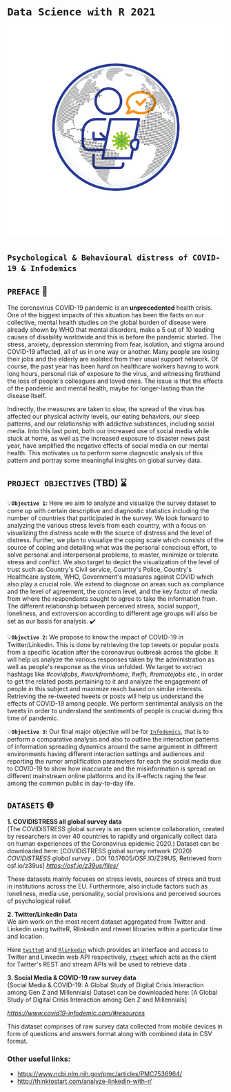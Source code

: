 # `Data Science with R 2021` <div align=”center”>![logo](https://github.com/ranjiGT/Data-Science-with-R-2021/blob/main/logo.svg)</div>

## `Psychological & Behavioural distress of COVID-19 & Infodemics`

## `PREFACE` :scroll:

The coronavirus COVID-19 pandemic is an **unprecedented** health crisis. One of the biggest impacts of this situation has been the facts on our collective, mental health studies on the global burden of disease were already shown by WHO that mental disorders, make a 5 out of 10 leading causes of disability worldwide and this is before the pandemic started. The stress, anxiety, depression stemming from fear, isolation, and stigma around COVID-19 affected, all of us in one way or another. Many people are losing their jobs and the elderly are isolated from their usual support network. Of course, the past year has been hard on healthcare workers having to work long hours, personal risk of exposure to the virus, and witnessing firsthand the loss of people's colleagues and loved ones. The issue is that the effects of the pandemic and mental health, maybe for longer-lasting than the disease itself.    

Indirectly, the measures are taken to slow, the spread of the virus has affected our physical activity levels, our eating behaviors, our sleep patterns, and our relationship with addictive substances, including social media. Into this last point, both our increased use of social media while stuck at home, as well as the increased exposure to disaster news past year, have amplified the negative effects of social media on our mental health. This motivates us to perform some diagnostic analysis of this pattern and portray some meaningful insights on global survey data.


## `PROJECT OBJECTIVES` (TBD) :hourglass:
:bulb:**`Objective 1`:** Here we aim to analyze and visualize the survey dataset to come up with certain descriptive and diagnostic statistics including the number of countries that participated in the survey. We look forward to analyzing the various stress levels from each country, with a focus on visualizing the distress scale with the source of distress and the level of distress. Further, we plan to visualize the coping scale which consists of the source of coping and detailing what was the personal conscious effort, to solve personal and interpersonal problems, to master, minimize or tolerate stress and conflict. We also target to depict the visualization of the level of trust such as Country's Civil service, Country's Police, Country's Healthcare system, WHO, Government's measures against COVID which also play a crucial role. We extend to diagnose on areas such as compliance and the level of agreement, the concern level, and the key factor of media from where the respondents sought to agree to take the information from. The different relationship between perceived stress, social support, loneliness, and extroversion according to different age groups will also be set as our basis for analysis.  :heavy_check_mark:

:bulb:**`Objective 2`:** 
We propose to know the impact of COVID-19 in Twitter/Linkedin. This is done by retrieving the top tweets or popular posts from a specific location after the coronavirus outbreak across the globe. It will help us analyze the various responses taken by the administration as well as people's response as the virus unfolded. We target to extract hashtags like *#covidjobs, #workfromhome, #wfh, #remotejobs* etc., in order to get the related posts pertaining to it and analyze the engagement of people in this subject and maximize reach based on similar interests. Retrieving the re-tweeted tweets or posts will help us understand the effects of COVID-19 among people. We perform sentimental analysis on the tweets in order to understand the sentiments of people is crucial during this time of pandemic. 

:bulb:**`Objective 3`:** Our final major objective will be for [`Infodemics`](https://www.nature.com/articles/s41598-020-73510-5), that is to perform a comparative analysis and also to outline the interaction patterns of information spreading dynamics around the same argument in different environments having different interaction settings and audiences and reporting the rumor amplification parameters for each the social media due to COVID-19 to show how inaccurate and the misinformation is spread on different mainstream online platforms and its ill-effects raging the fear among the common public in day-to-day life.

## `DATASETS` :globe_with_meridians:

**1. COVIDISTRESS all global survey data**  
(The COVIDiSTRESS global survey is an open science collaboration,
created by researchers in over 40 countries to rapidly and organically
collect data on human experiences of the Coronavirus epidemic 2020.)
Dataset can be downloaded here:
[COVIDiSTRESS global survey network (2020) _COVIDiSTRESS global survey_ . DOI 10.17605/OSF.IO/Z39US, Retrieved from osf.io/z39us]
*https://osf.io/z39us/files/*

These datasets mainly focuses on stress levels, sources of stress and trust in institutions across the EU. Furthermore, also include factors such as loneliness, media use, personality, social provisions and perceived sources of psychological relief.


**2. Twitter/Linkedin Data**  
We aim work on the most recent dataset aggregated from Twitter and Linkedin using twitteR, Rlinkedin and rtweet libraries within a particular time and location. 

Here [`twitteR`](https://www.rdocumentation.org/packages/twitteR/versions/1.1.9) and [`Rlinkedin`](https://cran.r-project.org/web/packages/Rlinkedin/Rlinkedin.pdf) which provides an interface and access to Twitter and Linkedin web API respectively, [`rtweet`](https://cran.r-project.org/web/packages/rtweet/rtweet.pdf) which acts as the client for Twitter's REST and stream APIs will be used to retrieve data .


**3. Social Media & COVID-19 raw survey data**   
(Social Media & COVID-19: A Global Study of Digital Crisis Interaction among Gen Z and Millennials)
Dataset can be downloaded here: [A Global Study of Digital Crisis Interaction among Gen Z and Millennials] 

*https://www.covid19-infodemic.com/#resources*

This dataset comprises of raw survey data collected from mobile devices in form of questions and answers format along with combined data in CSV format.

### Other useful links:

- https://www.ncbi.nlm.nih.gov/pmc/articles/PMC7536964/
- http://thinktostart.com/analyze-linkedin-with-r/
